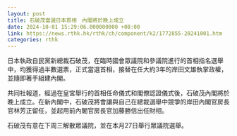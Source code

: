 ```yaml
---
layout: post
title: 石破茂當選日本首相　內閣將於晚上成立
date: 2024-10-01 15:29:06.000000000 +08:00
link: https://news.rthk.hk/rthk/ch/component/k2/1772855-20241001.htm
categories: rthk
---
```


日本執政自民黨新總裁石破茂，在臨時國會眾議院和參議院進行的首相指名選舉中，均獲得過半數選票，正式當選首相，接替在任大約3年的岸田文雄執掌政權，並隨即著手組建內閣。

共同社報道，經過在皇宮舉行的首相任命儀式和閣僚認證儀式後，石破茂內閣將於晚上成立。在新內閣中，石破茂將會讓與自己在總裁選舉中競爭的岸田內閣官房長官林芳正留任，並起用前內閣官房長官加藤勝信出任財相。

石破茂有意在下周三解散眾議院，並在本月27日舉行眾議院選舉。

